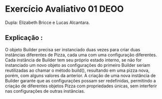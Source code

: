# Exercício Avaliativo 01 DEOO

Dupla: Elizabeth Bricce e Lucas Alcantara.

## Explicação :

O objeto Builder precisa ser instanciado duas vezes para criar duas instâncias diferentes de Pizza, cada uma com uma configuração diferentes. Cada instância de Builder tem seu próprio estado interno, se não for instanciado um novo objeto 
as configurações do primeiro Builder seriam reutilizadas ao chamar o método build(), resultando em uma pizza nova, porém, com alguns valores da anterior. A criação de uma nova instância de Builder garante que as configurações possam ser redefinidas, permitindo a criação de diferentes objetos Pizza com propriedades únicas, sem interferir nas configurações de outras instâncias. 

